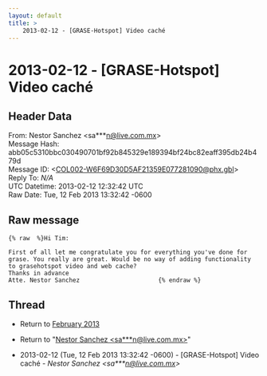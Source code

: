 ```yaml
---
layout: default
title: >
    2013-02-12 - [GRASE-Hotspot] Video caché
---
```


# 2013-02-12 - [GRASE-Hotspot] Video caché

## Header Data

From: Nestor Sanchez \<sa***n@live.com.mx\><br>
Message Hash: abb05c5310bbc030490701bf92b845329e189394bf24bc82eaff395db24b479d<br>
Message ID: \<COL002-W6F69D30D5AF21359E077281090@phx.gbl\><br>
Reply To: _N/A_<br>
UTC Datetime: 2013-02-12 12:32:42 UTC<br>
Raw Date: Tue, 12 Feb 2013 13:32:42 -0600<br>

## Raw message

```
{% raw  %}Hi Tim:

First of all let me congratulate you for everything you've done for grase. You really are great. Would be no way of adding functionality to grasehotspot video and web cache?
Thanks in advance
Atte. Nestor Sanchez 		 	   		  {% endraw %}
```

## Thread

+ Return to [February 2013](/archive/2013/02)

+ Return to "[Nestor Sanchez <sa***n<span>@</span>live.com.mx>](/authors/sa___n_at_live_com_mx)"

+ 2013-02-12 (Tue, 12 Feb 2013 13:32:42 -0600) - [GRASE-Hotspot] Video caché - _Nestor Sanchez \<sa***n@live.com.mx\>_

